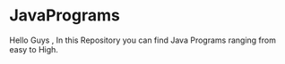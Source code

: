 # JavaPrograms
Hello Guys , In this Repository you can find Java Programs ranging from easy to High.
